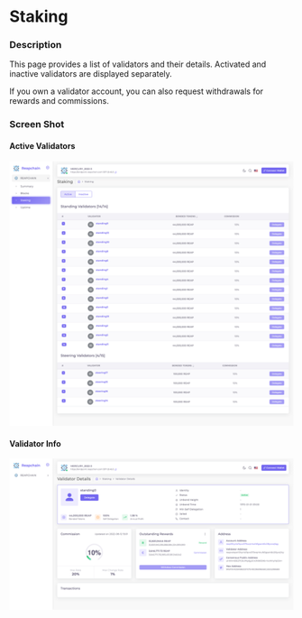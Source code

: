 # Staking

### Description

This page provides a list of validators and their details. Activated and inactive validators are displayed separately.

If you own a validator account, you can also request withdrawals for rewards and commissions.

### Screen Shot

#### Active Validators

![](<../../.gitbook/assets/image (4).png>)

#### Validator Info

![](<../../.gitbook/assets/image (7).png>)






